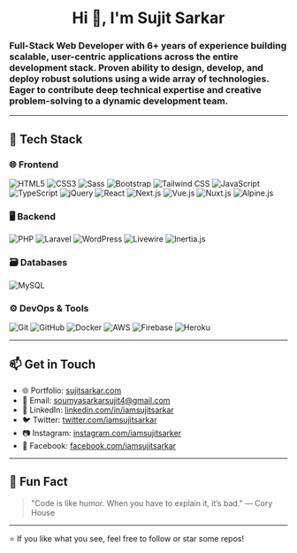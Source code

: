 <h1 align="center">Hi 👋, I'm Sujit Sarkar</h1>
<h3>Full-Stack Web Developer with 6+ years of experience building scalable, user-centric applications across the entire development stack. Proven ability to design, develop, and deploy robust solutions using a wide array of technologies. Eager to contribute deep technical expertise and creative problem-solving to a dynamic development team.</h3>

---

## 🧰 Tech Stack

### 🌐 Frontend
![HTML5](https://img.shields.io/badge/-HTML5-E34F26?logo=html5&logoColor=white)
![CSS3](https://img.shields.io/badge/-CSS3-1572B6?logo=css3&logoColor=white)
![Sass](https://img.shields.io/badge/-Sass-CC6699?logo=sass&logoColor=white)
![Bootstrap](https://img.shields.io/badge/-Bootstrap-563D7C?logo=bootstrap&logoColor=white)
![Tailwind CSS](https://img.shields.io/badge/-TailwindCSS-38B2AC?logo=tailwind-css&logoColor=white)
![JavaScript](https://img.shields.io/badge/-JavaScript-F7DF1E?logo=javascript&logoColor=black)
![TypeScript](https://img.shields.io/badge/-TypeScript-3178C6?logo=typescript&logoColor=white)
![jQuery](https://img.shields.io/badge/-jQuery-0769AD?logo=jquery&logoColor=white)
![React](https://img.shields.io/badge/-React-61DAFB?logo=react&logoColor=black)
![Next.js](https://img.shields.io/badge/-Next.js-000000?logo=next.js&logoColor=white)
![Vue.js](https://img.shields.io/badge/-Vue.js-4FC08D?logo=vue.js&logoColor=white)
![Nuxt.js](https://img.shields.io/badge/-Nuxt.js-00DC82?logo=nuxt.js&logoColor=white)
![Alpine.js](https://img.shields.io/badge/-Alpine.js-8BC0D0?logo=alpine.js&logoColor=white)

### 🖥️ Backend
![PHP](https://img.shields.io/badge/-PHP-777BB4?logo=php&logoColor=white)
![Laravel](https://img.shields.io/badge/-Laravel-FF2D20?logo=laravel&logoColor=white)
![WordPress](https://img.shields.io/badge/-WordPress-21759B?logo=wordpress&logoColor=white)
![Livewire](https://img.shields.io/badge/-Livewire-4E56A6?logo=laravel&logoColor=white)
![Inertia.js](https://img.shields.io/badge/-Inertia.js-3C3C3C?logo=inertia&logoColor=white)

### 🗃️ Databases
![MySQL](https://img.shields.io/badge/-MySQL-4479A1?logo=mysql&logoColor=white)

### ⚙️ DevOps & Tools
![Git](https://img.shields.io/badge/-Git-F05032?logo=git&logoColor=white)
![GitHub](https://img.shields.io/badge/-GitHub-181717?logo=github&logoColor=white)
![Docker](https://img.shields.io/badge/-Docker-2496ED?logo=docker&logoColor=white)
![AWS](https://img.shields.io/badge/-AWS-232F3E?logo=amazon-aws&logoColor=white)
![Firebase](https://img.shields.io/badge/-Firebase-FFCA28?logo=firebase&logoColor=black)
![Heroku](https://img.shields.io/badge/-Heroku-430098?logo=heroku&logoColor=white)

---

## 📫 Get in Touch

- 🌐 Portfolio: [sujitsarkar.com](https://sujitsarkar.com)
- 📧 Email: soumyasarkarsujit4@gmail.com
- 💼 LinkedIn: [linkedin.com/in/iamsujitsarkar](https://linkedin.com/in/iamsujitsarkar)
- 🐦 Twitter: [twitter.com/iamsujitsarkar](https://twitter.com/iamsujitsarkar)
- 📷 Instagram: [instagram.com/iamsujitsarker](https://instagram.com/iamsujitsarker)
- 📘 Facebook: [facebook.com/iamsujitsarkar](https://facebook.com/iamsujitsarkar)

---

## 🧭 Fun Fact

> "Code is like humor. When you have to explain it, it’s bad." — Cory House

---

⭐ If you like what you see, feel free to follow or star some repos!
